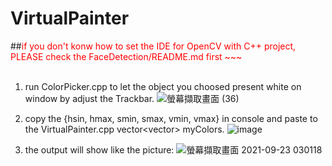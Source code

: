 # VirtualPainter

##<font color=#FF0000>if you don't konw how to set the IDE for OpenCV with C++ project, PLEASE check the FaceDetection/README.md first ~~~</font>
<br>
<br>
  1. run ColorPicker.cpp to let the object you choosed present white on window by adjust the Trackbar.
  ![螢幕擷取畫面 (36)](https://user-images.githubusercontent.com/76464072/134405793-5a5af20d-28f4-4997-a10c-ecbf800e26fc.png)
  
  2. copy the {hsin, hmax, smin, smax, vmin, vmax} in console and paste to the VirtualPainter.cpp vector<vector<int>> myColors.
  ![image](https://user-images.githubusercontent.com/76464072/134406076-7b97ce48-80f7-4b62-855f-4d61044c28eb.png)

  3. the output will show like the picture:
  ![螢幕擷取畫面 2021-09-23 030118](https://user-images.githubusercontent.com/76464072/134405541-24e41a4a-de80-446f-a931-f0ae6b664869.png)
